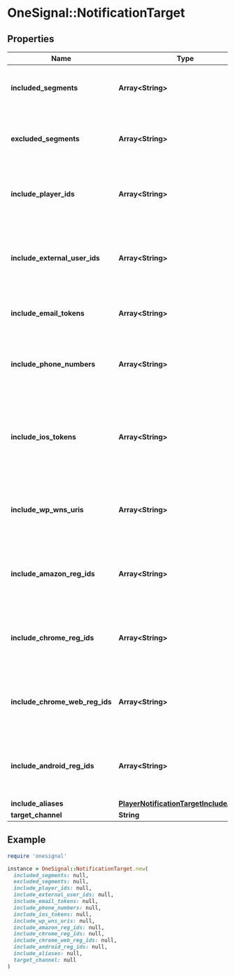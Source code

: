 # OneSignal::NotificationTarget

## Properties

| Name | Type | Description | Notes |
| ---- | ---- | ----------- | ----- |
| **included_segments** | **Array&lt;String&gt;** | The segment names you want to target. Users in these segments will receive a notification. This targeting parameter is only compatible with excluded_segments. Example: [\&quot;Active Users\&quot;, \&quot;Inactive Users\&quot;]  | [optional] |
| **excluded_segments** | **Array&lt;String&gt;** | Segment that will be excluded when sending. Users in these segments will not receive a notification, even if they were included in included_segments. This targeting parameter is only compatible with included_segments. Example: [\&quot;Active Users\&quot;, \&quot;Inactive Users\&quot;]  | [optional] |
| **include_player_ids** | **Array&lt;String&gt;** | Specific playerids to send your notification to. _Does not require API Auth Key. Do not combine with other targeting parameters. Not compatible with any other targeting parameters. Example: [\&quot;1dd608f2-c6a1-11e3-851d-000c2940e62c\&quot;] Limit of 2,000 entries per REST API call  | [optional] |
| **include_external_user_ids** | **Array&lt;String&gt;** | Target specific devices by custom user IDs assigned via API. Not compatible with any other targeting parameters Example: [\&quot;custom-id-assigned-by-api\&quot;] REQUIRED: REST API Key Authentication Limit of 2,000 entries per REST API call. Note: If targeting push, email, or sms subscribers with same ids, use with channel_for_external_user_ids to indicate you are sending a push or email or sms.  | [optional] |
| **include_email_tokens** | **Array&lt;String&gt;** | Recommended for Sending Emails - Target specific email addresses. If an email does not correspond to an existing user, a new user will be created. Example: nick@catfac.ts Limit of 2,000 entries per REST API call  | [optional] |
| **include_phone_numbers** | **Array&lt;String&gt;** | Recommended for Sending SMS - Target specific phone numbers. The phone number should be in the E.164 format. Phone number should be an existing subscriber on OneSignal. Refer our docs to learn how to add phone numbers to OneSignal. Example phone number: +1999999999 Limit of 2,000 entries per REST API call  | [optional] |
| **include_ios_tokens** | **Array&lt;String&gt;** | Not Recommended: Please consider using include_player_ids or include_external_user_ids instead. Target using iOS device tokens. Warning: Only works with Production tokens. All non-alphanumeric characters must be removed from each token. If a token does not correspond to an existing user, a new user will be created. Example: ce777617da7f548fe7a9ab6febb56cf39fba6d38203... Limit of 2,000 entries per REST API call  | [optional] |
| **include_wp_wns_uris** | **Array&lt;String&gt;** | Not Recommended: Please consider using include_player_ids or include_external_user_ids instead. Target using Windows URIs. If a token does not correspond to an existing user, a new user will be created. Example: http://s.notify.live.net/u/1/bn1/HmQAAACPaLDr-... Limit of 2,000 entries per REST API call  | [optional] |
| **include_amazon_reg_ids** | **Array&lt;String&gt;** | Not Recommended: Please consider using include_player_ids or include_external_user_ids instead. Target using Amazon ADM registration IDs. If a token does not correspond to an existing user, a new user will be created. Example: amzn1.adm-registration.v1.XpvSSUk0Rc3hTVVV... Limit of 2,000 entries per REST API call  | [optional] |
| **include_chrome_reg_ids** | **Array&lt;String&gt;** | Not Recommended: Please consider using include_player_ids or include_external_user_ids instead. Target using Chrome App registration IDs. If a token does not correspond to an existing user, a new user will be created. Example: APA91bEeiUeSukAAUdnw3O2RB45FWlSpgJ7Ji_... Limit of 2,000 entries per REST API call  | [optional] |
| **include_chrome_web_reg_ids** | **Array&lt;String&gt;** | Not Recommended: Please consider using include_player_ids or include_external_user_ids instead. Target using Chrome Web Push registration IDs. If a token does not correspond to an existing user, a new user will be created. Example: APA91bEeiUeSukAAUdnw3O2RB45FWlSpgJ7Ji_... Limit of 2,000 entries per REST API call  | [optional] |
| **include_android_reg_ids** | **Array&lt;String&gt;** | Not Recommended: Please consider using include_player_ids or include_external_user_ids instead. Target using Android device registration IDs. If a token does not correspond to an existing user, a new user will be created. Example: APA91bEeiUeSukAAUdnw3O2RB45FWlSpgJ7Ji_... Limit of 2,000 entries per REST API call  | [optional] |
| **include_aliases** | [**PlayerNotificationTargetIncludeAliases**](PlayerNotificationTargetIncludeAliases.md) |  | [optional] |
| **target_channel** | **String** |  | [optional] |

## Example

```ruby
require 'onesignal'

instance = OneSignal::NotificationTarget.new(
  included_segments: null,
  excluded_segments: null,
  include_player_ids: null,
  include_external_user_ids: null,
  include_email_tokens: null,
  include_phone_numbers: null,
  include_ios_tokens: null,
  include_wp_wns_uris: null,
  include_amazon_reg_ids: null,
  include_chrome_reg_ids: null,
  include_chrome_web_reg_ids: null,
  include_android_reg_ids: null,
  include_aliases: null,
  target_channel: null
)
```

